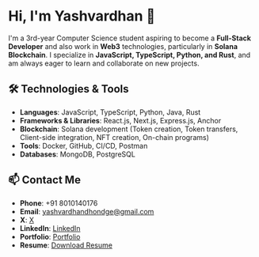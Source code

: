 # Hi, I'm Yashvardhan 👋

I'm a 3rd-year Computer Science student aspiring to become a **Full-Stack Developer** and also work in **Web3** technologies, particularly in **Solana Blockchain**. I specialize in **JavaScript, TypeScript, Python, and Rust**, and am always eager to learn and collaborate on new projects.

## 🛠️ Technologies & Tools

- **Languages**: JavaScript, TypeScript, Python, Java, Rust
- **Frameworks & Libraries**: React.js, Next.js, Express.js, Anchor
- **Blockchain**: Solana development (Token creation, Token transfers, Client-side integration, NFT creation, On-chain programs)
- **Tools**: Docker, GitHub, CI/CD, Postman
- **Databases**: MongoDB, PostgreSQL


## 📫 Contact Me

- **Phone**: +91 8010140176
- **Email**: yashvardhandhondge@gmail.com
- **X**: [X](https://x.com/yashvardhandho3)
- **LinkedIn**: [LinkedIn](https://www.linkedin.com/in/yashvardhan-dhondge-0b9857296/)
- **Portfolio**: [Portfolio](https://www.yashvardhandhondge.tech/)
- **Resume**: [Download Resume](https://drive.google.com/file/d/1PeLGJUysbwjtWOPifFS1Mt-X4DHLjrFw/view)
